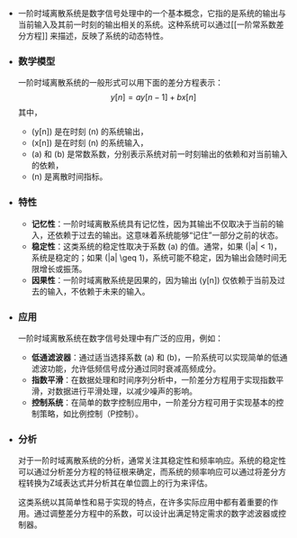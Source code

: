 - 一阶时域离散系统是数字信号处理中的一个基本概念，它指的是系统的输出与当前输入及其前一时刻的输出相关的系统。这种系统可以通过[[一阶常系数差分方程]] 来描述，反映了系统的动态特性。
- ### 数学模型
  一阶时域离散系统的一般形式可以用下面的差分方程表示：
  $$y[n] = ay[n-1] + bx[n]$$
  其中，
	- \(y[n]\) 是在时刻 \(n\) 的系统输出，
	- \(x[n]\) 是在时刻 \(n\) 的系统输入，
	- \(a\) 和 \(b\) 是常数系数，分别表示系统对前一时刻输出的依赖和对当前输入的依赖，
	- \(n\) 是离散时间指标。
- ### 特性
	- **记忆性**：一阶时域离散系统具有记忆性，因为其输出不仅取决于当前的输入，还依赖于过去的输出。这意味着系统能够“记住”一部分之前的状态。
	- **稳定性**：这类系统的稳定性取决于系数 \(a\) 的值。通常，如果 \(|a| < 1\)，系统是稳定的；如果 \(|a| \geq 1\)，系统可能不稳定，因为输出会随时间无限增长或振荡。
	- **因果性**：一阶时域离散系统是因果的，因为输出 \(y[n]\) 仅依赖于当前及过去的输入，不依赖于未来的输入。
- ### 应用
  
  一阶时域离散系统在数字信号处理中有广泛的应用，例如：
	- **低通滤波器**：通过适当选择系数 \(a\) 和 \(b\)，一阶系统可以实现简单的低通滤波功能，允许低频信号成分通过同时衰减高频成分。
	- **指数平滑**：在数据处理和时间序列分析中，一阶差分方程用于实现指数平滑，对数据进行平滑处理，以减少噪声的影响。
	- **控制系统**：在简单的数字控制应用中，一阶差分方程可用于实现基本的控制策略，如比例控制（P控制）。
- ### 分析
  
  对于一阶时域离散系统的分析，通常关注其稳定性和频率响应。系统的稳定性可以通过分析差分方程的特征根来确定，而系统的频率响应可以通过将差分方程转换为Z域表达式并分析其在单位圆上的行为来评估。
  
  这类系统以其简单性和易于实现的特点，在许多实际应用中都有着重要的作用。通过调整差分方程中的系数，可以设计出满足特定需求的数字滤波器或控制器。